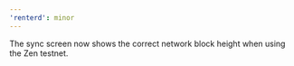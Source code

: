 ```yaml
---
'renterd': minor
---
```


The sync screen now shows the correct network block height when using the Zen testnet.

